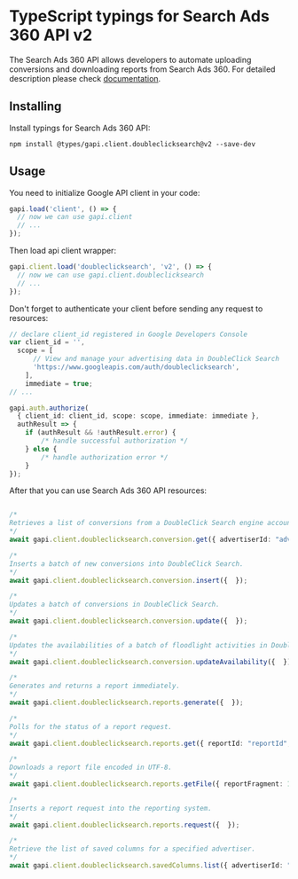 # TypeScript typings for Search Ads 360 API v2

The Search Ads 360 API allows developers to automate uploading conversions and downloading reports from Search Ads 360.
For detailed description please check [documentation](https://developers.google.com/search-ads).

## Installing

Install typings for Search Ads 360 API:

```
npm install @types/gapi.client.doubleclicksearch@v2 --save-dev
```

## Usage

You need to initialize Google API client in your code:

```typescript
gapi.load('client', () => {
  // now we can use gapi.client
  // ...
});
```

Then load api client wrapper:

```typescript
gapi.client.load('doubleclicksearch', 'v2', () => {
  // now we can use gapi.client.doubleclicksearch
  // ...
});
```

Don't forget to authenticate your client before sending any request to resources:

```typescript
// declare client_id registered in Google Developers Console
var client_id = '',
  scope = [ 
      // View and manage your advertising data in DoubleClick Search
      'https://www.googleapis.com/auth/doubleclicksearch',
    ],
    immediate = true;
// ...

gapi.auth.authorize(
  { client_id: client_id, scope: scope, immediate: immediate },
  authResult => {
    if (authResult && !authResult.error) {
        /* handle successful authorization */
    } else {
        /* handle authorization error */
    }
});
```

After that you can use Search Ads 360 API resources:

```typescript

/*
Retrieves a list of conversions from a DoubleClick Search engine account.
*/
await gapi.client.doubleclicksearch.conversion.get({ advertiserId: "advertiserId", agencyId: "agencyId", endDate: 1, engineAccountId: "engineAccountId", rowCount: 1, startDate: 1, startRow: 1,  });

/*
Inserts a batch of new conversions into DoubleClick Search.
*/
await gapi.client.doubleclicksearch.conversion.insert({  });

/*
Updates a batch of conversions in DoubleClick Search.
*/
await gapi.client.doubleclicksearch.conversion.update({  });

/*
Updates the availabilities of a batch of floodlight activities in DoubleClick Search.
*/
await gapi.client.doubleclicksearch.conversion.updateAvailability({  });

/*
Generates and returns a report immediately.
*/
await gapi.client.doubleclicksearch.reports.generate({  });

/*
Polls for the status of a report request.
*/
await gapi.client.doubleclicksearch.reports.get({ reportId: "reportId",  });

/*
Downloads a report file encoded in UTF-8.
*/
await gapi.client.doubleclicksearch.reports.getFile({ reportFragment: 1, reportId: "reportId",  });

/*
Inserts a report request into the reporting system.
*/
await gapi.client.doubleclicksearch.reports.request({  });

/*
Retrieve the list of saved columns for a specified advertiser.
*/
await gapi.client.doubleclicksearch.savedColumns.list({ advertiserId: "advertiserId", agencyId: "agencyId",  });
```
